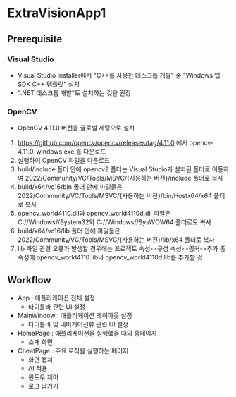 # ExtraVisionApp1

## Prerequisite
### Visual Studio
- Visual Studio Installer에서 "C++를 사용한 데스크톱 개발" 중 "Windows 앱 SDK C++ 템플릿" 설치
- ".NET 데스크톱 개발"도 설치하는 것을 권장
### OpenCV
- OpenCV 4.11.0 버전을 글로벌 세팅으로 설치
1. https://github.com/opencv/opencv/releases/tag/4.11.0 에서 opencv-4.11.0-windows.exe 를 다운로드
2. 실행하여 OpenCV 파일을 다운로드
3. build/include 폴더 안에 opencv2 폴더는 Visual Studio가 설치된 폴더로 이동하여 2022/Community/VC/Tools/MSVC/{사용하는 버전}/include 폴더로 복사
4. build/x64/vc16/bin 폴더 안에 파일들은 2022/Community/VC/Tools/MSVC/{사용하는 버전}/bin/Hostx64/x64 폴더로 복사
5. opencv_world4110.dll과 opencv_world4110d.dll 파일은 C://Windows//System32와 C://Windows//SysWOW64 폴더로도 복사
6. build/x64/vc16/lib 폴더 안에 파일들은 2022/Community/VC/Tools/MSVC/{사용하는 버전}/lib/x64 폴더로 복사
7. lib 파일 관련 오류가 발생할 경우에는 프로젝트 속성->구성 속성->링커->추가 종속성에 opencv_world4110.lib나 opencv_world4110d.lib를 추가할 것

## Workflow
- App : 애플리케이션 전체 설정
  - 타이틀바 관련 UI 설정
- MainWindow : 애플리케이션 레이아웃 설정
  - 타이틀바 및 네비게이션뷰 관련 UI 설정
- HomePage : 애플리케이션을 실행했을 때의 홈페이지
  - 소개 화면
- CheatPage : 주요 로직을 실행하는 페이지
  - 화면 캡처
  - AI 적용
  - 윈도우 제어
  - 로그 남기기
